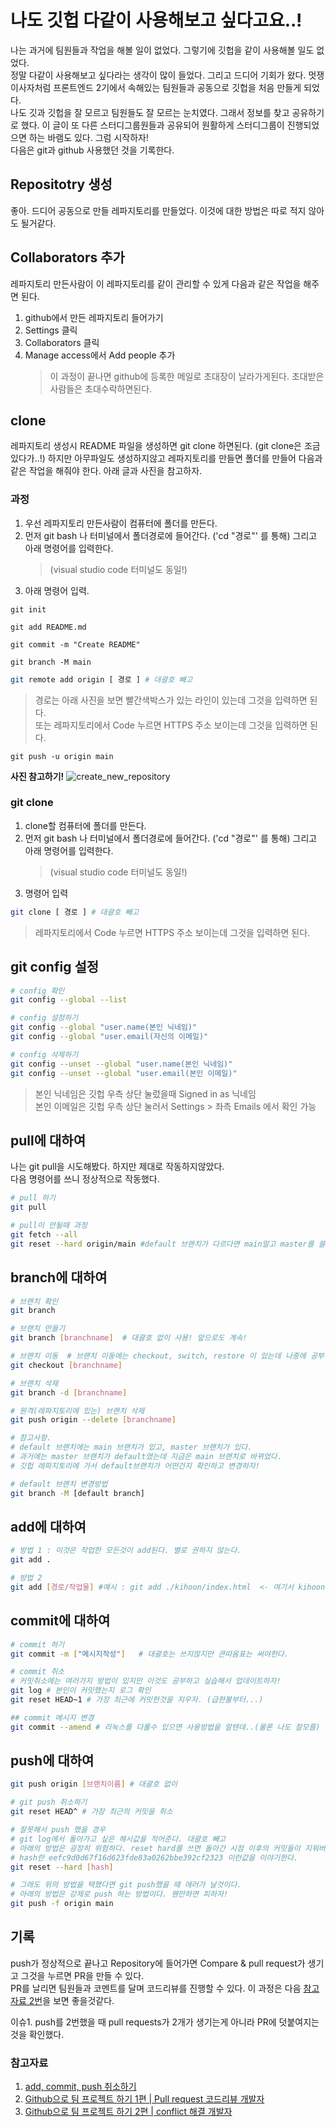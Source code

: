 # 나도 깃헙 다같이 사용해보고 싶다고요..!

나는 과거에 팀원들과 작업을 해볼 일이 없었다. 그렇기에 깃헙을 같이 사용해볼 일도 없었다.  
정말 다같이 사용해보고 싶다라는 생각이 많이 들었다. 그리고 드디어 기회가 왔다. 멋쟁이사자처럼 프론트엔드 2기에서 속해있는 팀원들과 공동으로 깃헙을 처음 만들게 되었다.  
나도 깃과 깃헙을 잘 모르고 팀원들도 잘 모르는 눈치였다. 그래서 정보를 찾고 공유하기로 했다. 이 글이 또 다른 스터디그룹원들과 공유되어 원활하게 스터디그룹이 진행되었으면 하는 바램도 있다. 그럼 시작하자!  
다음은 git과 github 사용했던 것을 기록한다.

## Repositotry 생성

좋아. 드디어 공동으로 만들 레파지토리를 만들었다. 이것에 대한 방법은 따로 적지 않아도 될거같다.

## Collaborators 추가

레파지토리 만든사람이 이 레파지토리를 같이 관리할 수 있게 다음과 같은 작업을 해주면 된다.

1. github에서 만든 레파지토리 들어가기
2. Settings 클릭
3. Collaborators 클릭
4. Manage access에서 Add people 추가
   > 이 과정이 끝나면 github에 등록한 메일로 초대장이 날라가게된다. 초대받은사람들은 초대수락하면된다.

## clone

레파지토리 생성시 README 파일을 생성하면 git clone 하면된다. (git clone은 조금 있다가..!) 하지만 아무파일도 생성하지않고 레파지토리를 만들면 폴더를 만들어 다음과 같은 작업을 해줘야 한다. 아래 글과 사진을 참고하자.

### 과정

1. 우선 레파지토리 만든사람이 컴퓨터에 폴더를 만든다.
2. 먼저 git bash 나 터미널에서 폴더경로에 들어간다. ('cd "경로"' 를 통해) 그리고 아래 명령어를 입력한다.
   > (visual studio code 터미널도 동일!)
3. 아래 명령어 입력.

```
git init
```

```
git add README.md
```

```
git commit -m "Create README"
```

```
git branch -M main
```

```bash
git remote add origin [ 경로 ] # 대괄호 빼고
```

> 경로는 아래 사진을 보면 빨간색박스가 있는 라인이 있는데 그것을 입력하면 된다.  
> 또는 레파지토리에서 Code 누르면 HTTPS 주소 보이는데 그것을 입력하면 된다.

```
git push -u origin main
```

**사진 참고하기!**
![create_new_repository](./images/create_new_repo.png)

### git clone

1. clone할 컴퓨터에 폴더를 만든다.
2. 먼저 git bash 나 터미널에서 폴더경로에 들어간다. ('cd "경로"' 를 통해) 그리고 아래 명령어를 입력한다.
   > (visual studio code 터미널도 동일!)
3. 명령어 입력

```bash
git clone [ 경로 ] # 대괄호 빼고
```

> 레파지토리에서 Code 누르면 HTTPS 주소 보이는데 그것을 입력하면 된다.

## git config 설정

```bash
# config 확인
git config --global --list

# config 설정하기
git config --global "user.name(본인 닉네임)"
git config --global "user.email(자신의 이메일)"

# config 삭제하기
git config --unset --global "user.name(본인 닉네임)"
git config --unset --global "user.email(본인 이메일)"
```

> 본인 닉네임은 깃헙 우측 상단 눌렀을때 Signed in as 닉네임  
> 본인 이메일은 깃헙 우측 상단 눌러서 Settings > 좌측 Emails 에서 확인 가능

## pull에 대하여

나는 git pull을 시도해봤다. 하지만 제대로 작동하지않았다.  
다음 명령어를 쓰니 정상적으로 작동했다.

```bash
# pull 하기
git pull

# pull이 안될때 과정
git fetch --all
git reset --hard origin/main #default 브랜치가 다르다면 main말고 master를 쓸수도 있겠지?
```

## branch에 대하여

```bash
# 브랜치 확인
git branch

# 브랜치 만들기
git branch [branchname]  # 대괄호 없이 사용! 앞으로도 계속!

# 브랜치 이동  # 브랜치 이동에는 checkout, switch, restore 이 있는데 나중에 공부해서 업데이트하기..!
git checkout [branchname]

# 브랜치 삭제
git branch -d [branchname]

# 원격(레파지토리에 있는) 브랜치 삭제
git push origin --delete [branchname]

# 참고사항.
# default 브랜치에는 main 브랜치가 있고, master 브랜치가 있다.
# 과거에는 master 브랜치가 default였는데 지금은 main 브랜치로 바뀌었다.
# 깃헙 레파지토리에 가서 default브랜치가 어떤건지 확인하고 변경하자!

# default 브랜치 변경방법
git branch -M [default branch]
```

## add에 대하여

```bash
# 방법 1 : 이것은 작업한 모든것이 add된다. 별로 권하지 않는다.
git add .

# 방법 2
git add [경로/작업물] #예시 : git add ./kihoon/index.html  <- 여기서 kihoon은 폴더고 index.html 은 작업물이겠지?
```

## commit에 대하여

```bash
# commit 하기
git commit -m ["메시지작성"]   # 대괄호는 쓰지않지만 큰따옴표는 써야한다.

# commit 취소
# 커밋취소에는 여러가지 방법이 있지만 이것도 공부하고 실습해서 업데이트하자!
git log # 본인이 커밋했는지 로그 확인
git reset HEAD~1 # 가장 최근에 커밋한것을 지우자. (급한불부터...)

## commit 메시지 변경
git commit --amend # 리눅스를 다룰수 있으면 사용방법을 알텐데..(물론 나도 잘모름) 이것은 나중에 직접 보면서 이야기하기..
```

## push에 대하여

```bash
git push origin [브랜치이름] # 대괄호 없이

# git push 취소하기
git reset HEAD^ # 가장 최근의 커밋을 취소
```

```bash
# 잘못해서 push 했을 경우
# git log에서 돌아가고 싶은 해시값을 적어준다. 대괄호 빼고
# 아래의 방법은 굉장히 위험하다. reset hard를 쓰면 돌아간 시점 이후의 커밋들이 지워버린다는뜻이다.
# hash란 eefc9d0d67f16d623fde83a0262bbe392cf2323 이런값을 이야기한다.
git reset --hard [hash]

# 그래도 위의 방법을 택했다면 git push했을 때 에러가 날것이다.
# 아래의 방법은 강제로 push 하는 방법이다. 웬만하면 피하자!
git push -f origin main
```

## 기록

push가 정상적으로 끝나고 Repository에 들어가면 Compare & pull request가 생기고 그것을 누르면 PR을 만들 수 있다.  
PR를 날리면 팀원들과 코멘트를 달며 코드리뷰를 진행할 수 있다. 이 과정은 다음 [참고자료 2번](https://www.youtube.com/watch?v=9FZaYz0s8s4&ab_channel=%EB%9D%BC%EB%A7%A4%EA%B0%9C%EB%B0%9C%EC%9E%90)을 보면 좋을것같다.

이슈1. push를 2번했을 때 pull requests가 2개가 생기는게 아니라 PR에 덧붙여지는것을 확인했다.

### 참고자료

1. [add, commit, push 취소하기](https://gmlwjd9405.github.io/2018/05/25/git-add-cancle.html)
2. [Github으로 팀 프로젝트 하기 1편 | Pull request 코드리뷰 개발자](https://www.youtube.com/watch?v=9FZaYz0s8s4&ab_channel=%EB%9D%BC%EB%A7%A4%EA%B0%9C%EB%B0%9C%EC%9E%90)
3. [Github으로 팀 프로젝트 하기 2편 | conflict 해결 개발자](https://www.youtube.com/watch?v=FmLzvXyFKIE&ab_channel=%EB%9D%BC%EB%A7%A4%EA%B0%9C%EB%B0%9C%EC%9E%90)
